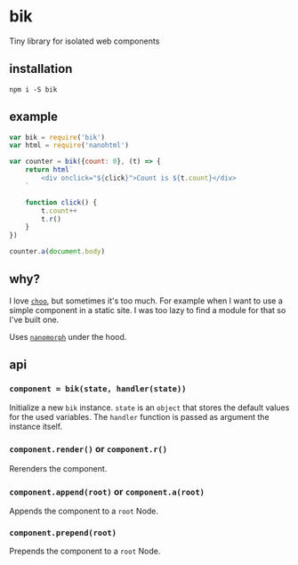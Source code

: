# bik
Tiny library for isolated web components

## installation
```
npm i -S bik
```

## example
```javascript
var bik = require('bik')
var html = require('nanohtml')

var counter = bik({count: 0}, (t) => {
	return html`
		<div onclick="${click}">Count is ${t.count}</div>
	`

	function click() {
		t.count++
		t.r()
	}
})

counter.a(document.body)
```

## why?
I love [`choo`](https://github.com/choojs/choo), but sometimes it's too much. For example when I want to use a simple component in a static site. I was too lazy to find a module for that so I've built one.

Uses [`nanomorph`](https://github.com/choojs/nanomorph) under the hood.

## api
### `component = bik(state, handler(state))`
Initialize a new `bik` instance. `state` is an `object` that stores the default values for the used variables. The `handler` function is passed as argument the instance itself.

### `component.render()` or `component.r()`
Rerenders the component.

### `component.append(root)` or `component.a(root)`
Appends the component to a `root` Node.

### `component.prepend(root)`
Prepends the component to a `root` Node.
